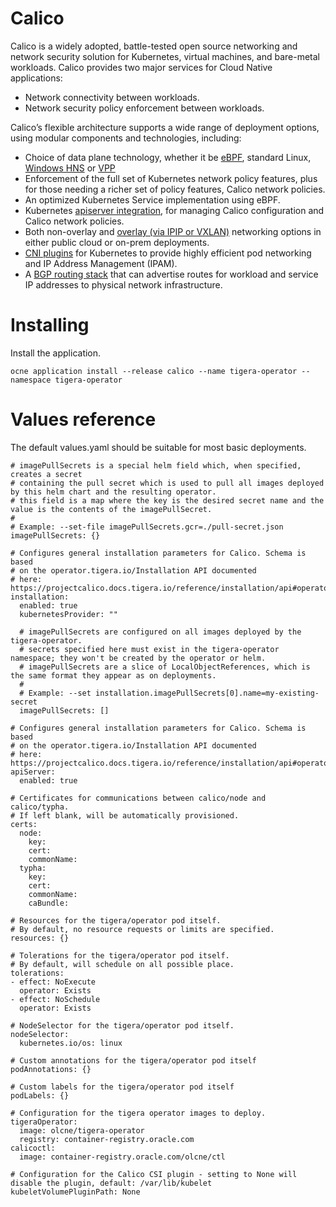 # Calico

Calico is a widely adopted, battle-tested open source networking and network security solution for Kubernetes, virtual machines, and bare-metal workloads.
Calico provides two major services for Cloud Native applications:

- Network connectivity between workloads.
- Network security policy enforcement between workloads.

Calico’s flexible architecture supports a wide range of deployment options, using modular components and technologies, including:

- Choice of data plane technology, whether it be [eBPF](https://projectcalico.docs.tigera.io/maintenance/ebpf/use-cases-ebpf), standard Linux, [Windows HNS](https://docs.microsoft.com/en-us/virtualization/windowscontainers/container-networking/architecture) or [VPP](https://github.com/projectcalico/vpp-dataplane)
- Enforcement of the full set of Kubernetes network policy features, plus for those needing a richer set of policy features, Calico network policies.
- An optimized Kubernetes Service implementation using eBPF.
- Kubernetes [apiserver integration](./apiserver), for managing Calico configuration and Calico network policies.
- Both non-overlay and [overlay (via IPIP or VXLAN)](https://projectcalico.docs.tigera.io/networking/vxlan-ipip) networking options in either public cloud or on-prem deployments.
- [CNI plugins](./cni-plugin) for Kubernetes to provide highly efficient pod networking and IP Address Management (IPAM).
- A [BGP routing stack](https://projectcalico.docs.tigera.io/networking/bgp) that can advertise routes for workload and service IP addresses to physical network infrastructure.

# Installing

Install the application.

```
ocne application install --release calico --name tigera-operator --namespace tigera-operator
```

# Values reference

The default values.yaml should be suitable for most basic deployments.

```
# imagePullSecrets is a special helm field which, when specified, creates a secret
# containing the pull secret which is used to pull all images deployed by this helm chart and the resulting operator.
# this field is a map where the key is the desired secret name and the value is the contents of the imagePullSecret.
#
# Example: --set-file imagePullSecrets.gcr=./pull-secret.json
imagePullSecrets: {}

# Configures general installation parameters for Calico. Schema is based
# on the operator.tigera.io/Installation API documented
# here: https://projectcalico.docs.tigera.io/reference/installation/api#operator.tigera.io/v1.InstallationSpec
installation:
  enabled: true
  kubernetesProvider: ""

  # imagePullSecrets are configured on all images deployed by the tigera-operator.
  # secrets specified here must exist in the tigera-operator namespace; they won't be created by the operator or helm.
  # imagePullSecrets are a slice of LocalObjectReferences, which is the same format they appear as on deployments.
  #
  # Example: --set installation.imagePullSecrets[0].name=my-existing-secret
  imagePullSecrets: []

# Configures general installation parameters for Calico. Schema is based
# on the operator.tigera.io/Installation API documented
# here: https://projectcalico.docs.tigera.io/reference/installation/api#operator.tigera.io/v1.APIServerSpec
apiServer:
  enabled: true

# Certificates for communications between calico/node and calico/typha.
# If left blank, will be automatically provisioned.
certs:
  node:
    key:
    cert:
    commonName:
  typha:
    key:
    cert:
    commonName:
    caBundle:

# Resources for the tigera/operator pod itself.
# By default, no resource requests or limits are specified.
resources: {}

# Tolerations for the tigera/operator pod itself.
# By default, will schedule on all possible place.
tolerations:
- effect: NoExecute
  operator: Exists
- effect: NoSchedule
  operator: Exists

# NodeSelector for the tigera/operator pod itself.
nodeSelector:
  kubernetes.io/os: linux

# Custom annotations for the tigera/operator pod itself
podAnnotations: {}

# Custom labels for the tigera/operator pod itself
podLabels: {}

# Configuration for the tigera operator images to deploy.
tigeraOperator:
  image: olcne/tigera-operator
  registry: container-registry.oracle.com
calicoctl:
  image: container-registry.oracle.com/olcne/ctl

# Configuration for the Calico CSI plugin - setting to None will disable the plugin, default: /var/lib/kubelet
kubeletVolumePluginPath: None   
```
